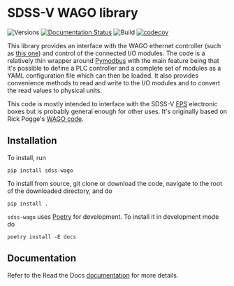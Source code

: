 # SDSS-V WAGO library

![Versions](https://img.shields.io/badge/python->3.7-blue)
[![Documentation Status](https://readthedocs.org/projects/sdss-wago/badge/?version=latest)](https://sdss-wago.readthedocs.io/en/latest/?badge=latest)
![Build](https://img.shields.io/github/workflow/status/sdss/wago/Build)
[![codecov](https://codecov.io/gh/sdss/wago/branch/master/graph/badge.svg)](https://codecov.io/gh/sdss/wago)

This library provides an interface with the WAGO ethernet controller (such as [this one](https://www.wago.com/us/controllers-bus-couplers-i-o/controller-modbus-tcp/p/750-862)) and control of the connected I/O modules. The code is a relatively thin wrapper around [Pymodbus](http://riptideio.github.io/pymodbus/) with the main feature being that it's possible to define a PLC controller and a complete set of modules as a YAML configuration file which can then be loaded. It also provides convenience methods to read and write to the I/O modules and to convert the read values to physical units.

This code is mostly intended to interface with the SDSS-V [FPS](https://www.sdss.org/future/technology/) electronic boxes but is probably general enough for other uses. It's originally based on Rick Pogge's [WAGO code](https://github.com/sdss/FPS/tree/master/WAGO).

## Installation

To install, run

```console
pip install sdss-wago
```

To install from source, git clone or download the code, navigate to the root of the downloaded directory, and do

```console
pip install .
```

`sdss-wago` uses [Poetry](https://poetry.eustace.io/) for development. To install it in development mode do

```console
poetry install -E docs
```

## Documentation

Refer to the Read the Docs [documentation](https://sdss-wago.readthedocs.io/en/latest) for more details.

